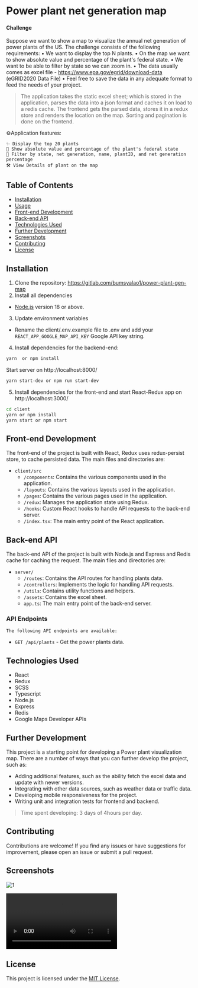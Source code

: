 # Power plant net generation map

#### Challenge
Suppose we want to show a map to visualize the annual net generation of power plants of the US. The
challenge consists of the following requirements:
• We want to display the top N plants.
• On the map we want to show absolute value and percentage of the plant's federal state.
• We want to be able to filter by state so we can zoom in.
• The data usually comes as excel file - https://www.epa.gov/egrid/download-data (eGRID2020
Data File)
• Feel free to save the data in any adequate format to feed the needs of your project.

> The application takes the static excel sheet; which is stored in the application, parses the data into a json format and caches it on load to a redis cache. The frontend gets the parsed data, stores it in a redux store and renders the location on the map. Sorting and pagination is done on the frontend.

⚙️Application features:

    ✨ Display the top 20 plants
    📲 Show absolute value and percentage of the plant's federal state
    📌 Filter by state, net generation, name, plantID, and net generation percentage
    🛠 View Details of plant on the map


## Table of Contents

- [Installation](#Installation)
- [Usage](#Usage)
- [Front-end Development](#Front-endDevelopment)
- [Back-end API](#Back-endAPI)
- [Technologies Used](#TechnologiesUsed)
- [Further Development](#FurtherDevelopment)
- [Screenshots](#screenshots)
- [Contributing](#Contributing)
- [License](#License)

## Installation

1. Clone the repository: https://gitlab.com/bumsyalao1/power-plant-gen-map
2. Install all dependencies
- [Node.js](https://nodejs.org) version 18 or above.
3. Update environment variables
- Rename the client/.env.example file to .env and add your `REACT_APP_GOOGLE_MAP_API_KEY` Google API key string.

4. Install dependencies for the backend-end:
```bash
yarn  or npm install
```
Start server on http://localhost:8000/
```bash
yarn start-dev or npm run start-dev
```

5. Install dependencies for the front-end and start React-Redux app on http://localhost:3000/
```bash
cd client
yarn or npm install
yarn start or npm start 
```


## Front-end Development

The front-end of the project is built with React, Redux uses redux-persist store, to cache persisted data. The main files and directories are:

- `client/src`
    - `/components`: Contains the various components used in the application.
    - `/layouts`: Contains the various layouts used in the application.
    - `/pages`: Contains the various pages used in the application.
    - `/redux`: Manages the application state using Redux.
    - `/hooks`: Custom React hooks to handle API requests to the back-end server.
    - `/index.tsx`: The main entry point of the React application.

## Back-end API

The back-end API of the project is built with Node.js and Express and Redis cache for caching the request. The main files and directories are:
- `server/`    
    - `/routes`: Contains the API routes for handling plants data.
    - `/controllers`: Implements the logic for handling API requests.
    - `/utils`: Contains utility functions and helpers.
    - `/assets`: Contains the excel sheet.
    - `app.ts`: The main entry point of the back-end server.
### API Endpoints
    The following API endpoints are available:

- `GET /api/plants` - Get the power plants data.

## Technologies Used

- React
- Redux
- SCSS
- Typescript
- Node.js
- Express
- Redis
- Google Maps Developer APIs

## Further Development
This project is a starting point for developing a Power plant visualization map. There are a number of ways that you can further develop the project, such as:

- Adding additional features, such as the ability fetch the excel data and update with newer versions.
- Integrating with other data sources, such as weather data or traffic data.
- Developing mobile responsiveness for the project.
- Writing unit and integration tests for frontend and backend.


> Time spent developing: 3 days of 4hours per day.

## Contributing

Contributions are welcome! If you find any issues or have suggestions for improvement, please open an issue or submit a pull request.

## Screenshots
![1](https://res.cloudinary.com/dcpfdxsly/image/upload/v1687658756/Screen_Shot_2023-06-25_at_6.05.26_AM_pimdww.png)

![Video recording](https://res.cloudinary.com/dcpfdxsly/video/upload/v1687659002/Screen_Recording_2023-06-25_at_5.56.29_AM_ewyeh5.mov)

## License

This project is licensed under the [MIT License](LICENSE).
